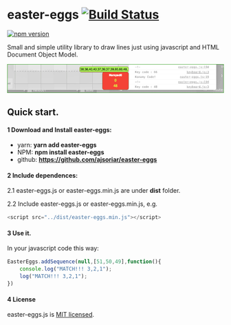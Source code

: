 # easter-eggs [![Build Status](https://travis-ci.org/ajsoriar/easter-eggs.svg?branch=master)](https://travis-ci.org/ajsoriar/easter-eggs)

[![npm version](https://badge.fury.io/js/easter-eggs.svg)](https://badge.fury.io/js/easter-eggs)

Small and simple utility library to draw lines just using javascript and HTML Document Object Model.

![easter-eggs demo image](./demo/easter-eggs.gif?raw=true "easter-eggs demo image")

## Quick start.

#### 1 Download and Install easter-eggs:

 - yarn: **yarn add easter-eggs**
 - NPM: **npm install easter-eggs**
 - github: **https://github.com/ajsoriar/easter-eggs**


#### 2 Include dependences: 
2.1 easter-eggs.js or easter-eggs.min.js are under **dist** folder.

2.2 Include easter-eggs.js or easter-eggs.min.js, e.g.
```javascript
<script src="../dist/easter-eggs.min.js"></script>
```

#### 3 Use it. 
In your javascript code this way:
```javascript
EasterEggs.addSequence(null,[51,50,49],function(){
    console.log("MATCH!!! 3,2,1");
    log("MATCH!!! 3,2,1");
})
```

#### 4 License

easter-eggs.js is [MIT licensed](./LICENSE).